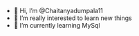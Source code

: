 - 👋 Hi, I’m @Chaitanyadumpala11
- 👀 I’m really interested to learn new things 
- 🌱 I’m currently learning MySql


<!---
Chaitanyadumpala11/Chaitanyadumpala11 is a ✨ special ✨ repository because its `README.md` (this file) appears on your GitHub profile.
You can click the Preview link to take a look at your changes.
--->
